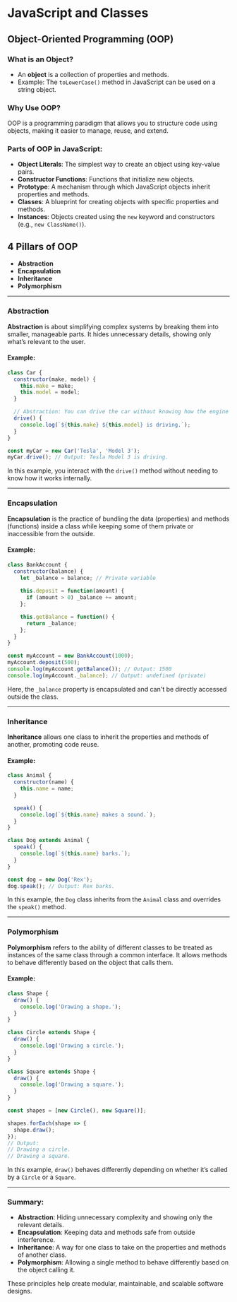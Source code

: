 # JavaScript and Classes

## Object-Oriented Programming (OOP)

### What is an Object?
- An **object** is a collection of properties and methods.
- Example: The `toLowerCase()` method in JavaScript can be used on a string object.

### Why Use OOP?
OOP is a programming paradigm that allows you to structure code using objects, making it easier to manage, reuse, and extend.

### Parts of OOP in JavaScript:
- **Object Literals**: The simplest way to create an object using key-value pairs.
- **Constructor Functions**: Functions that initialize new objects.
- **Prototype**: A mechanism through which JavaScript objects inherit properties and methods.
- **Classes**: A blueprint for creating objects with specific properties and methods.
- **Instances**: Objects created using the `new` keyword and constructors (e.g., `new ClassName()`).

## 4 Pillars of OOP
- **Abstraction**
- **Encapsulation**
- **Inheritance**
- **Polymorphism**

---

### Abstraction
**Abstraction** is about simplifying complex systems by breaking them into smaller, manageable parts. It hides unnecessary details, showing only what’s relevant to the user.

#### Example:
```javascript
class Car {
  constructor(make, model) {
    this.make = make;
    this.model = model;
  }

  // Abstraction: You can drive the car without knowing how the engine works.
  drive() {
    console.log(`${this.make} ${this.model} is driving.`);
  }
}

const myCar = new Car('Tesla', 'Model 3');
myCar.drive(); // Output: Tesla Model 3 is driving.
```

In this example, you interact with the `drive()` method without needing to know how it works internally.

---

### Encapsulation
**Encapsulation** is the practice of bundling the data (properties) and methods (functions) inside a class while keeping some of them private or inaccessible from the outside.

#### Example:
```javascript
class BankAccount {
  constructor(balance) {
    let _balance = balance; // Private variable
  
    this.deposit = function(amount) {
      if (amount > 0) _balance += amount;
    };

    this.getBalance = function() {
      return _balance;
    };
  }
}

const myAccount = new BankAccount(1000);
myAccount.deposit(500);
console.log(myAccount.getBalance()); // Output: 1500
console.log(myAccount._balance); // Output: undefined (private)
```

Here, the `_balance` property is encapsulated and can't be directly accessed outside the class.

---

### Inheritance
**Inheritance** allows one class to inherit the properties and methods of another, promoting code reuse.

#### Example:
```javascript
class Animal {
  constructor(name) {
    this.name = name;
  }

  speak() {
    console.log(`${this.name} makes a sound.`);
  }
}

class Dog extends Animal {
  speak() {
    console.log(`${this.name} barks.`);
  }
}

const dog = new Dog('Rex');
dog.speak(); // Output: Rex barks.
```

In this example, the `Dog` class inherits from the `Animal` class and overrides the `speak()` method.

---

### Polymorphism
**Polymorphism** refers to the ability of different classes to be treated as instances of the same class through a common interface. It allows methods to behave differently based on the object that calls them.

#### Example:
```javascript
class Shape {
  draw() {
    console.log('Drawing a shape.');
  }
}

class Circle extends Shape {
  draw() {
    console.log('Drawing a circle.');
  }
}

class Square extends Shape {
  draw() {
    console.log('Drawing a square.');
  }
}

const shapes = [new Circle(), new Square()];

shapes.forEach(shape => {
  shape.draw();
});
// Output: 
// Drawing a circle.
// Drawing a square.
```

In this example, `draw()` behaves differently depending on whether it’s called by a `Circle` or a `Square`.

---

### Summary:
- **Abstraction**: Hiding unnecessary complexity and showing only the relevant details.
- **Encapsulation**: Keeping data and methods safe from outside interference.
- **Inheritance**: A way for one class to take on the properties and methods of another class.
- **Polymorphism**: Allowing a single method to behave differently based on the object calling it.

These principles help create modular, maintainable, and scalable software designs.